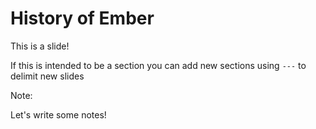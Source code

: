 # History of Ember

This is a slide! 

If this is intended to be a section you can add new sections using `---` to delimit new slides

Note:

Let's write some notes!